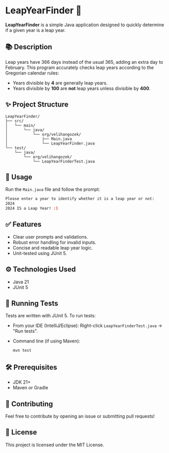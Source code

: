 # LeapYearFinder 🚀

**LeapYearFinder** is a simple Java application designed to quickly determine if a given year is a leap year.

## 📚 Description

Leap years have 366 days instead of the usual 365, adding an extra day to February. This program accurately checks leap years according to the Gregorian calendar rules:

- Years divisible by **4** are generally leap years.
- Years divisible by **100** are **not** leap years unless divisible by **400**.

## ✨ Project Structure

```
LeapYearFinder/
├── src/
│   └── main/
│       └── java/
│           └── org/velihangozek/
│               ├── Main.java
│               └── LeapYearFinder.java
└── test/
    └── java/
        └── org/velihangozek/
            └── LeapYearFinderTest.java
```

## 🚩 Usage

Run the `Main.java` file and follow the prompt:

```bash
Please enter a year to identify whether it is a leap year or not:
2024
2024 IS a Leap Year! :)
```

## ✅ Features

- Clear user prompts and validations.
- Robust error handling for invalid inputs.
- Concise and readable leap year logic.
- Unit-tested using JUnit 5.

## ⚙️ Technologies Used

- Java 21
- JUnit 5

## 🧪 Running Tests

Tests are written with JUnit 5. To run tests:

- From your IDE (IntelliJ/Eclipse): Right-click `LeapYearFinderTest.java` → "Run tests".
- Command line (if using Maven):

  ```bash
  mvn test
  ```

## 🛠 Prerequisites

- JDK 21+
- Maven or Gradle

## 🚩 Contributing

Feel free to contribute by opening an issue or submitting pull requests!

## 📃 License

This project is licensed under the MIT License.